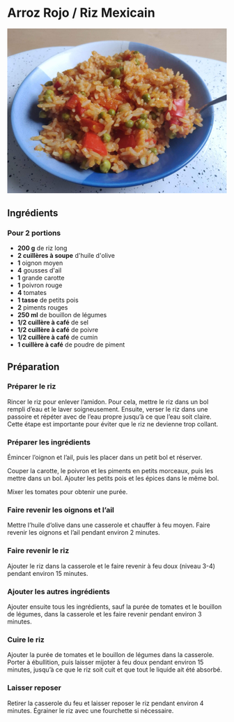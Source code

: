 
# Arroz Rojo / Riz Mexicain  

![](/images/arroz-rojo.jpg)  

## Ingrédients  

### Pour 2 portions  

- **200 g** de riz long  
- **2 cuillères à soupe** d'huile d'olive  
- **1** oignon moyen  
- **4** gousses d'ail  
- **1** grande carotte  
- **1** poivron rouge  
- **4** tomates  
- **1 tasse** de petits pois  
- **2** piments rouges  
- **250 ml** de bouillon de légumes  
- **1/2 cuillère à café** de sel  
- **1/2 cuillère à café** de poivre  
- **1/2 cuillère à café** de cumin  
- **1 cuillère à café** de poudre de piment  

## Préparation  

### Préparer le riz  

Rincer le riz pour enlever l’amidon. Pour cela, mettre le riz dans un bol rempli d’eau et le laver soigneusement. Ensuite, verser le riz dans une passoire et répéter avec de l’eau propre jusqu’à ce que l’eau soit claire. Cette étape est importante pour éviter que le riz ne devienne trop collant.  

### Préparer les ingrédients  

Émincer l’oignon et l’ail, puis les placer dans un petit bol et réserver.  

Couper la carotte, le poivron et les piments en petits morceaux, puis les mettre dans un bol. Ajouter les petits pois et les épices dans le même bol.  

Mixer les tomates pour obtenir une purée.  

### Faire revenir les oignons et l’ail  

Mettre l’huile d’olive dans une casserole et chauffer à feu moyen. Faire revenir les oignons et l’ail pendant environ 2 minutes.  

### Faire revenir le riz  

Ajouter le riz dans la casserole et le faire revenir à feu doux (niveau 3-4) pendant environ 15 minutes.  

### Ajouter les autres ingrédients  

Ajouter ensuite tous les ingrédients, sauf la purée de tomates et le bouillon de légumes, dans la casserole et les faire revenir pendant environ 3 minutes.  

### Cuire le riz  

Ajouter la purée de tomates et le bouillon de légumes dans la casserole. Porter à ébullition, puis laisser mijoter à feu doux pendant environ 15 minutes, jusqu’à ce que le riz soit cuit et que tout le liquide ait été absorbé.  

### Laisser reposer  

Retirer la casserole du feu et laisser reposer le riz pendant environ 4 minutes. Égrainer le riz avec une fourchette si nécessaire.  
